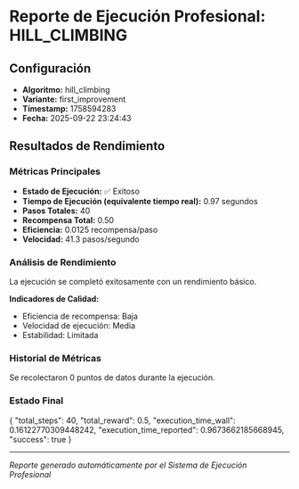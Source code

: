 # Reporte de Ejecución Profesional: HILL_CLIMBING

## Configuración
- **Algoritmo:** hill_climbing
- **Variante:** first_improvement
- **Timestamp:** 1758594283
- **Fecha:** 2025-09-22 23:24:43

## Resultados de Rendimiento

### Métricas Principales
- **Estado de Ejecución:** ✅ Exitoso
- **Tiempo de Ejecución (equivalente tiempo real):** 0.97 segundos
- **Pasos Totales:** 40
- **Recompensa Total:** 0.50
- **Eficiencia:** 0.0125 recompensa/paso
- **Velocidad:** 41.3 pasos/segundo

### Análisis de Rendimiento

La ejecución se completó exitosamente con un rendimiento básico.

**Indicadores de Calidad:**
- Eficiencia de recompensa: Baja
- Velocidad de ejecución: Media
- Estabilidad: Limitada


### Historial de Métricas
Se recolectaron 0 puntos de datos durante la ejecución.

### Estado Final
{
  "total_steps": 40,
  "total_reward": 0.5,
  "execution_time_wall": 0.16122770309448242,
  "execution_time_reported": 0.9673662185668945,
  "success": true
}

---
*Reporte generado automáticamente por el Sistema de Ejecución Profesional*
